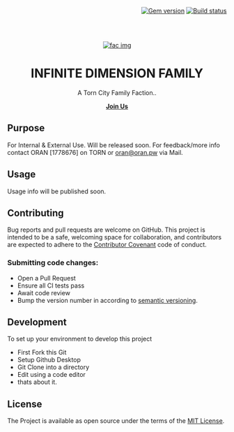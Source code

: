 <p align="right">
    <a href=""><img src="https://badge.fury.io/rb/just-the-docs.svg" alt="Gem version"></a> <a href=""><img src="https://github.com/pmarsceill/just-the-docs/workflows/Master%20branch%20CI/badge.svg" alt="Build status"></a>
</p>
<br><br>
<p align="center">
    <a href=""><img src="https://factionimages.torn.com/56611a5e-521b-4edd-1778676.jpg" alt="fac img"></a>
    <h1 align="center">INFINITE DIMENSION FAMILY</h1>
    <p align="center">A Torn City Family Faction..</p>
    <p align="center"><strong><a href=" ">Join Us</a></strong></p>
</p>

## Purpose

For Internal & External Use.
Will be released soon.
For feedback/more info contact ORAN [1778676] on TORN or oran@oran.pw via Mail.

## Usage

Usage info will be published soon.

## Contributing

Bug reports and pull requests are welcome on GitHub. This project is intended to be a safe, welcoming space for collaboration, and contributors are expected to adhere to the [Contributor Covenant](http://contributor-covenant.org) code of conduct.

### Submitting code changes:

- Open a Pull Request
- Ensure all CI tests pass
- Await code review
- Bump the version number in according to [semantic versioning](https://semver.org/).

## Development

To set up your environment to develop this project

- First Fork this Git
- Setup Github Desktop
- Git Clone into a directory
- Edit using a code editor
- thats about it. 


## License

The Project is available as open source under the terms of the [MIT License](http://opensource.org/licenses/MIT).
